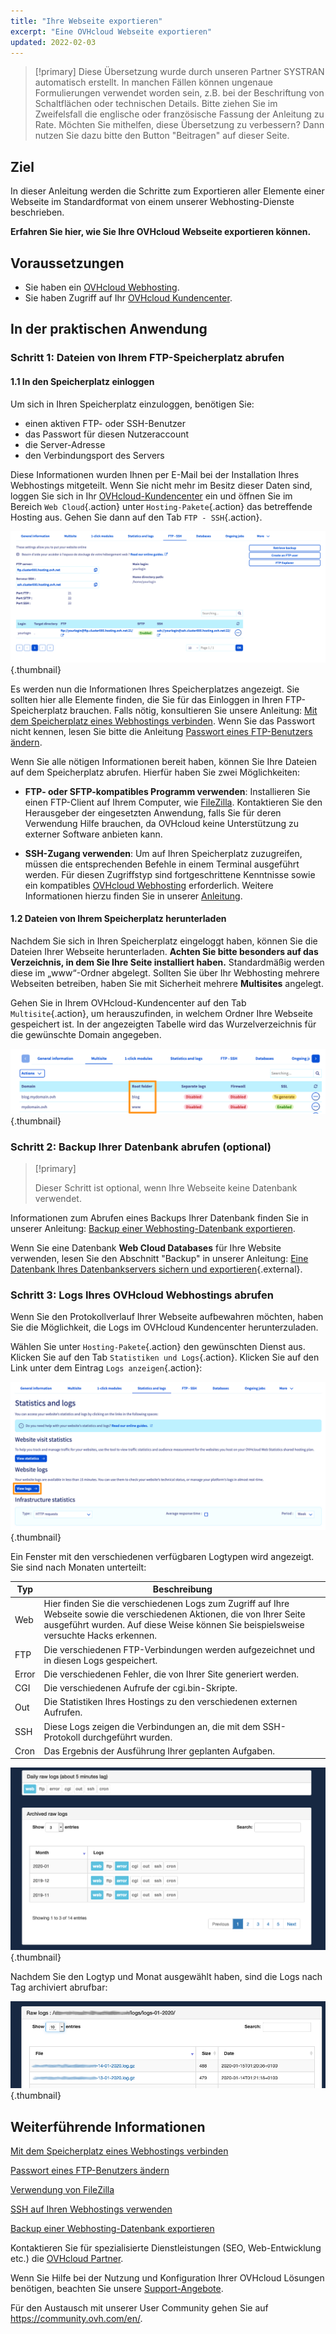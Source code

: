 ```yaml
---
title: "Ihre Webseite exportieren"
excerpt: "Eine OVHcloud Webseite exportieren"
updated: 2022-02-03
---
```


> [!primary]
> Diese Übersetzung wurde durch unseren Partner SYSTRAN automatisch erstellt. In manchen Fällen können ungenaue Formulierungen verwendet worden sein, z.B. bei der Beschriftung von Schaltflächen oder technischen Details. Bitte ziehen Sie im Zweifelsfall die englische oder französische Fassung der Anleitung zu Rate. Möchten Sie mithelfen, diese Übersetzung zu verbessern? Dann nutzen Sie dazu bitte den Button "Beitragen" auf dieser Seite.
>

## Ziel 

In dieser Anleitung werden die Schritte zum Exportieren aller Elemente einer Webseite im Standardformat von einem unserer Webhosting-Dienste beschrieben.

**Erfahren Sie hier, wie Sie Ihre OVHcloud Webseite exportieren können.**

## Voraussetzungen

- Sie haben ein [OVHcloud Webhosting](https://www.ovhcloud.com/de/web-hosting/).
- Sie haben Zugriff auf Ihr [OVHcloud Kundencenter](/links/manager).

## In der praktischen Anwendung

### Schritt 1: Dateien von Ihrem FTP-Speicherplatz abrufen

#### 1.1 In den Speicherplatz einloggen

Um sich in Ihren Speicherplatz einzuloggen, benötigen Sie:

- einen aktiven FTP- oder SSH-Benutzer
- das Passwort für diesen Nutzeraccount
- die Server-Adresse
- den Verbindungsport des Servers

Diese Informationen wurden Ihnen per E-Mail bei der Installation Ihres Webhostings mitgeteilt. Wenn Sie nicht mehr im Besitz dieser Daten sind, loggen Sie sich in Ihr [OVHcloud-Kundencenter](/links/manager) ein und öffnen Sie im Bereich `Web Cloud`{.action} unter `Hosting-Pakete`{.action} das betreffende Hosting aus. Gehen Sie dann auf den Tab `FTP - SSH`{.action}. 

![export-website](images/tab-pro.png){.thumbnail}

Es werden nun die Informationen Ihres Speicherplatzes angezeigt. Sie sollten hier alle Elemente finden, die Sie für das Einloggen in Ihren FTP-Speicherplatz brauchen. Falls nötig, konsultieren Sie unsere Anleitung: [Mit dem Speicherplatz eines Webhostings verbinden](/pages/web_cloud/web_hosting/ftp_connection). Wenn Sie das Passwort nicht kennen, lesen Sie bitte die Anleitung [Passwort eines FTP-Benutzers ändern](/pages/web_cloud/web_hosting/ftp_change_password).

Wenn Sie alle nötigen Informationen bereit haben, können Sie Ihre Dateien auf dem Speicherplatz abrufen. Hierfür haben Sie zwei Möglichkeiten:

- **FTP- oder SFTP-kompatibles Programm verwenden**: Installieren Sie einen FTP-Client auf Ihrem Computer, wie [FileZilla](/pages/web_cloud/web_hosting/ftp_filezilla_user_guide). Kontaktieren Sie den Herausgeber der eingesetzten Anwendung, falls Sie für deren Verwendung Hilfe brauchen, da OVHcloud keine Unterstützung zu externer Software anbieten kann.

- **SSH-Zugang verwenden**: Um auf Ihren Speicherplatz zuzugreifen, müssen die entsprechenden Befehle in einem Terminal ausgeführt werden. Für diesen Zugriffstyp sind fortgeschrittene Kenntnisse sowie ein kompatibles [OVHcloud Webhosting](https://www.ovhcloud.com/de/web-hosting/) erforderlich. Weitere Informationen hierzu finden Sie in unserer [Anleitung](/pages/web_cloud/web_hosting/ssh_on_webhosting). 

#### 1.2 Dateien von Ihrem Speicherplatz herunterladen

Nachdem Sie sich in Ihren Speicherplatz eingeloggt haben, können Sie die Dateien Ihrer Webseite herunterladen. **Achten Sie bitte besonders auf das Verzeichnis, in dem Sie Ihre Seite installiert haben.** Standardmäßig werden diese im „www“-Ordner abgelegt. Sollten Sie über Ihr Webhosting mehrere Webseiten betreiben, haben Sie mit Sicherheit mehrere **Multisites** angelegt.

Gehen Sie in Ihrem OVHcloud-Kundencenter auf den Tab `Multisite`{.action}, um herauszufinden, in welchem Ordner Ihre Webseite gespeichert ist. In der angezeigten Tabelle wird das Wurzelverzeichnis für die gewünschte Domain angegeben.

![export-website](images/root-folders.png){.thumbnail}

### Schritt 2: Backup Ihrer Datenbank abrufen (optional)

> [!primary]
>
> Dieser Schritt ist optional, wenn Ihre Webseite keine Datenbank verwendet.
>

Informationen zum Abrufen eines Backups Ihrer Datenbank finden Sie in unserer Anleitung:
[Backup einer Webhosting-Datenbank exportieren](/pages/web_cloud/web_hosting/sql_database_export).

Wenn Sie eine Datenbank **Web Cloud Databases** für Ihre Website verwenden, lesen Sie den Abschnitt "Backup" in unserer Anleitung:
[Eine Datenbank Ihres Datenbankservers sichern und exportieren](/pages/web_cloud/web_cloud_databases/save-export-on-database-server){.external}.

### Schritt 3: Logs Ihres OVHcloud Webhostings abrufen

Wenn Sie den Protokollverlauf Ihrer Webseite aufbewahren möchten, haben Sie die Möglichkeit, die Logs im OVHcloud Kundencenter herunterzuladen.

Wählen Sie unter `Hosting-Pakete`{.action} den gewünschten Dienst aus. Klicken Sie auf den Tab `Statistiken und Logs`{.action}. Klicken Sie auf den Link unter dem Eintrag `Logs anzeigen`{.action}:

![export-website](images/view-logs.png){.thumbnail}

Ein Fenster mit den verschiedenen verfügbaren Logtypen wird angezeigt. Sie sind nach Monaten unterteilt:

| Typ  	| Beschreibung                                                                                                                                                                                         	|
|-------	|-----------------------------------------------------------------------------------------------------------------------------------------------------------------------------------------------------	|
| Web   	| Hier finden Sie die verschiedenen Logs zum Zugriff auf Ihre Webseite sowie die verschiedenen Aktionen, die von Ihrer Seite ausgeführt wurden. Auf diese Weise können Sie beispielsweise versuchte Hacks erkennen. 	|
| FTP   	| Die verschiedenen FTP-Verbindungen werden aufgezeichnet und in diesen Logs gespeichert.                                                                                                                     	|
| Error 	| Die verschiedenen Fehler, die von Ihrer Site generiert werden.                                                                                                                                                    	|
| CGI   	| Die verschiedenen Aufrufe der cgi.bin-Skripte.                                                                                                                                     	|
| Out   	| Die Statistiken Ihres Hostings zu den verschiedenen externen Aufrufen.                                                                                                                  	|
| SSH   	| Diese Logs zeigen die Verbindungen an, die mit dem SSH-Protokoll durchgeführt wurden.                                                                                                                      	|
| Cron  	| Das Ergebnis der Ausführung Ihrer geplanten Aufgaben.                                                                                                                                                	|

![export-website](images/raw-logs-general.png){.thumbnail}

Nachdem Sie den Logtyp und Monat ausgewählt haben, sind die Logs nach Tag archiviert abrufbar:

![export-website](images/raw-logs.png){.thumbnail}

## Weiterführende Informationen

[Mit dem Speicherplatz eines Webhostings verbinden](/pages/web_cloud/web_hosting/ftp_connection)

[Passwort eines FTP-Benutzers ändern](/pages/web_cloud/web_hosting/ftp_change_password)

[Verwendung von FileZilla](/pages/web_cloud/web_hosting/ftp_filezilla_user_guide)

[SSH auf Ihren Webhostings verwenden](/pages/web_cloud/web_hosting/ssh_on_webhosting)

[Backup einer Webhosting-Datenbank exportieren](/pages/web_cloud/web_hosting/sql_database_export)

Kontaktieren Sie für spezialisierte Dienstleistungen (SEO, Web-Entwicklung etc.) die [OVHcloud Partner](https://partner.ovhcloud.com/de/directory/).

Wenn Sie Hilfe bei der Nutzung und Konfiguration Ihrer OVHcloud Lösungen benötigen, beachten Sie unsere [Support-Angebote](/links/support).

Für den Austausch mit unserer User Community gehen Sie auf <https://community.ovh.com/en/>.